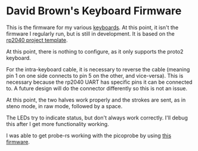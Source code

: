 # David Brown's Keyboard Firmware

This is the firmware for my various
[keyboards](https://github.com/tangybbq/keyboard).  At this point, it isn't the
firmware I regularly run, but is still in development.  It is based on the
[rp2040 project template](https://github.com/rp-rs/rp2040-project-template).

At this point, there is nothing to configure, as it only supports the proto2
keyboard.

For the intra-keyboard cable, it is necessary to reverse the cable (meaning pin
1 on one side connects to pin 5 on the other, and vice-versa). This is necessary
because the rp2040 UART has specific pins it can be connected to. A future
design will do the connector differently so this is not an issue.

At this point, the two halves work properly and the strokes are sent, as in
steno mode, in raw mode, followed by a space.

The LEDs try to indicate status, but don't always work correctly. I'll debug
this after I get more functionality working.

I was able to get probe-rs working with the picoprobe by using [this
firmware](https://github.com/raspberrypi/picoprobe/releases/download/picoprobe-cmsis-v1.02/picoprobe.uf2).
